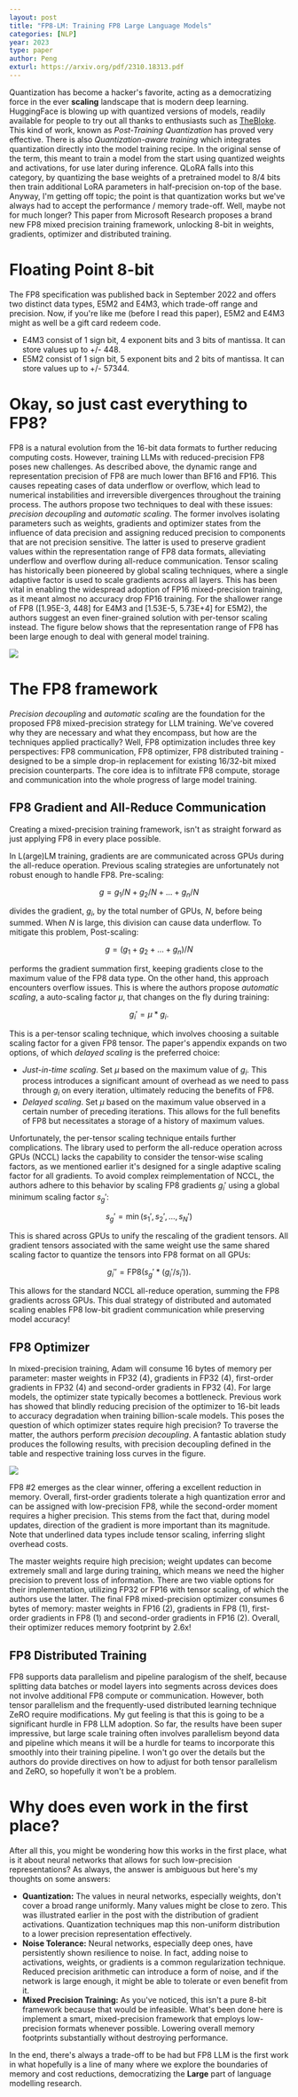 ```yaml
---
layout: post
title: "FP8-LM: Training FP8 Large Language Models"
categories: [NLP]
year: 2023
type: paper
author: Peng
exturl: https://arxiv.org/pdf/2310.18313.pdf
---
```

Quantization has become a hacker's favorite, acting as a democratizing force in the ever **scaling** landscape that is modern deep learning. HuggingFace is blowing up with quantized versions of models, readily available for people to try out all thanks to enthusiasts such as [TheBloke](https://huggingface.co/TheBloke). This kind of work, known as *Post-Training Quantization* has proved very effective. There is also *Quantization-aware training* which integrates quantization directly into the model training recipe. In the original sense of the term, this meant to train a model from the start using quantized weights and activations, for use later during inference. QLoRA falls into this category, by quantizing the base weights of a pretrained model to 8/4 bits then train additional LoRA parameters in half-precision on-top of the base. Anyway, I'm getting off topic; the point is that quantization works but we've always had to accept the performance / memory trade-off. Well, maybe not for much longer? This paper from Microsoft Research proposes a brand new FP8 mixed precision training framework, unlocking 8-bit in weights, gradients, optimizer and distributed training. 

# Floating Point 8-bit 
The FP8 specification was published back in September 2022 and offers two distinct data types, E5M2 and E4M3, which trade-off range and precision. Now, if you're like me (before I read this paper), E5M2 and E4M3 might as well be a gift card redeem code.  

- E4M3 consist of 1 sign bit, 4 exponent bits and 3 bits of mantissa. It can store values up to +/- 448.
- E5M2 consist of 1 sign bit, 5 exponent bits and 2 bits of mantissa. It can store values up to +/- 57344.

# Okay, so just cast everything to FP8?
FP8 is a natural evolution from the 16-bit data formats to further reducing computing costs. However, training LLMs with reduced-precision FP8 poses new challenges. As described above, the dynamic range and representation precision of FP8 are much lower than BF16 and FP16. This causes repeating cases of data underflow or overflow, which lead to numerical instabilities and irreversible divergences throughout the training process. The authors propose two techniques to deal with these issues: *precision decoupling* and *automatic scaling*. The former involves isolating parameters such as weights, gradients and optimizer states from the influence of data precision and assigning reduced precision to components that are not precision sensitive. The latter is used to preserve gradient values within the representation range of FP8 data formats, alleviating underflow and overflow during all-reduce communication. Tensor scaling has historically been pioneered by global scaling techniques, where a single adaptive factor is used to scale gradients across all layers. This has been vital in enabling the widespread adoption of FP16 mixed-precision training, as it meant almost no accuracy drop FP16 training. For the shallower range of FP8 ([1.95E-3, 448] for E4M3 and [1.53E-5, 5.73E+4] for E5M2), the authors suggest an even finer-grained solution with per-tensor scaling instead. The figure below shows that the representation range of FP8 has been large enough to deal with general model training.

![](images/fp8tensorscaling.png)

# The FP8 framework
*Precision decoupling* and *automatic scaling* are the foundation for the proposed FP8 mixed-precision strategy for LLM training. We've covered why they are necessary and what they encompass, but how are the techniques applied practically? Well, FP8 optimization includes three key perspectives: FP8 communication, FP8 optimizer, FP8 distributed training - designed to be a simple drop-in replacement for existing 16/32-bit mixed precision counterparts. The core idea is to infiltrate FP8 compute, storage and communication into the whole progress of large model training. 

## FP8 Gradient and All-Reduce Communication
Creating a mixed-precision training framework, isn't as straight forward as just applying FP8 in every place possible. 

In L(arge)LM training, gradients are are communicated across GPUs during the all-reduce operation. Previous scaling strategies are unfortunately not robust enough to handle FP8. Pre-scaling:

$$ g = g_1 / N + g_2 / N + ... + g_n / N$$

divides the gradient, $g_i$, by the total number of GPUs, $N$, before being summed. When $N$ is large, this division can cause data underflow. To mitigate this problem, Post-scaling:

$$ g = (g_1 + g_2 + ... + g_n) / N$$

performs the gradient summation first, keeping gradients close to the maximum value of the FP8 data type. On the other hand, this approach encounters overflow issues. This is where the authors propose *automatic scaling*, a auto-scaling factor $\mu$, that changes on the fly during training:

$$ g_i' = \mu * g_i.$$

This is a per-tensor scaling technique, which involves choosing a suitable scaling factor for a given FP8 tensor. The paper's appendix expands on two options, of which *delayed scaling* is the preferred choice:

- *Just-in-time scaling*. Set $\mu$ based on the maximum value of $g_i$. This process introduces a significant amount of overhead as we need to pass through $g_i$ on every iteration, ultimately reducing the benefits of FP8.
- *Delayed scaling*. Set $\mu$ based on the maximum value observed in a certain number of preceding iterations. This allows for the full benefits of FP8 but necessitates a storage of a history of maximum values.

Unfortunately, the per-tensor scaling technique entails further complications. The library used to perform the all-reduce operation across GPUs (NCCL) lacks the capability to consider the tensor-wise scaling factors, as we mentioned earlier it's designed for a single adaptive scaling factor for all gradients. To avoid complex reimplementation of NCCL, the authors adhere to this behavior by scaling FP8 gradients $g_i'$ using a global minimum scaling factor $s_g'$:

$$ s_g' = \min(s_1', s_2', ... , s_N') $$

This is shared across GPUs to unify the rescaling of the gradient tensors. All gradient tensors associated with the same weight use the same shared scaling factor to quantize the tensors into FP8 format on all GPUs:

$$ g_i'' = \text{FP8}(s_g' * (g_i' / s_i')).$$

This allows for the standard NCCL all-reduce operation, summing the FP8 gradients across GPUs. This dual strategy of distributed and automated scaling enables FP8 low-bit gradient communication while preserving model accuracy!

## FP8 Optimizer
In mixed-precision training, Adam will consume 16 bytes of memory per parameter: master weights in FP32 (4), gradients in FP32 (4), first-order gradients in FP32 (4) and second-order gradients in FP32 (4). For large models, the optimizer state typically becomes a bottleneck. Previous work has showed that blindly reducing precision of the optimizer to 16-bit leads to accuracy degradation when training billion-scale models. This poses the question of which optimizer states require high precision? To traverse the matter, the authors perform *precision decoupling*. A fantastic ablation study produces the following results, with precision decoupling defined in the table and respective training loss curves in the figure.

![](/images/fp8precisiondecouple.png)

FP8 #2 emerges as the clear winner, offering a excellent reduction in memory. Overall, first-order gradients tolerate a high quantization error and can be assigned with low-precision FP8, while the second-order moment requires a higher precision. This stems from the fact that, during model updates, direction of the gradient is more important than its magnitude. Note that underlined data types include tensor scaling, inferring slight overhead costs. 

The master weights require high precision; weight updates can become extremely small and large during training, which means we need the higher precision to prevent loss of information. There are two viable options for their implementation, utilizing FP32 or FP16 with tensor scaling, of which the authors use the latter. The final FP8 mixed-precision optimizer consumes 6 bytes of memory: master weights in FP16 (2), gradients in FP8 (1), first-order gradients in FP8 (1) and second-order gradients in FP16 (2). Overall, their optimizer reduces memory footprint by 2.6x!

## FP8 Distributed Training
FP8 supports data parallelism and pipeline paralogism of the shelf, because splitting data batches or model layers into segments across devices does not involve additional FP8 compute or communication. However, both tensor parallelism and the frequently-used distributed learning technique ZeRO require modifications. My gut feeling is that this is going to be a significant hurdle in FP8 LLM adoption. So far, the results have been super impressive, but large scale training often involves parallelism beyond data and pipeline which means it will be a hurdle for teams to incorporate this smoothly into their training pipeline. I won't go over the details but the authors do provide directives on how to adjust for both tensor parallelism and ZeRO, so hopefully it won't be a problem.  

# Why does even work in the first place?
After all this, you might be wondering how this works in the first place, what is it about neural networks that allows for such low-precision representations? As always, the answer is ambiguous but here's my thoughts on some answers:

- **Quantization:** The values in neural networks, especially weights, don't cover a broad range uniformly. Many values might be close to zero. This was illustrated earlier in the post with the distribution of gradient activations. Quantization techniques map this non-uniform distribution to a lower precision representation effectively.
- **Noise Tolerance:** Neural networks, especially deep ones, have persistently shown resilience to noise. In fact, adding noise to activations, weights, or gradients is a common regularization technique. Reduced precision arithmetic can introduce a form of noise, and if the network is large enough, it might be able to tolerate or even benefit from it.
- **Mixed Precision Training:** As you've noticed, this isn't a pure 8-bit framework because that would be infeasible. What's been done here is implement a smart, mixed-precision framework that employs low-precision formats whenever possible. Lowering overall memory footprints substantially without destroying performance.

In the end, there's always a trade-off to be had but FP8 LLM is the first work in what hopefully is a line of many where we explore the boundaries of memory and cost reductions, democratizing the **Large** part of language modelling research.


